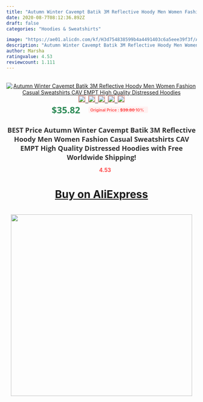 ```yaml
---
title: "Autumn Winter Cavempt Batik 3M Reflective Hoody Men Women Fashion Casual Sweatshirts CAV EMPT High Quality Distressed Hoodies"
date: 2020-08-7T08:12:36.892Z
draft: false
categories: "Hoodies & Sweatshirts"

image: "https://ae01.alicdn.com/kf/H3d754838599b4a4491403c6a5eee39f3f/Autumn-Winter-Cavempt-Batik-3M-Reflective-Hoody-Men-Women-Fashion-Casual-Sweatshirts-CAV-EMPT-High-Quality.jpg"
description: "Autumn Winter Cavempt Batik 3M Reflective Hoody Men Women Fashion Casual Sweatshirts CAV EMPT High Quality Distressed Hoodies"
author: Marsha
ratingvalue: 4.53
reviewcount: 1.111
---
```

<br>
<div style="text-align: center;">
<a href="https://s.click.aliexpress.com/e/_ApkNgp" target="_blank" rel="nofollow noopener noreferrer"><img alt="Autumn Winter Cavempt Batik 3M Reflective Hoody Men Women Fashion Casual Sweatshirts CAV EMPT High Quality Distressed Hoodies" class="magnifier-image" src="https://ae01.alicdn.com/kf/H3d754838599b4a4491403c6a5eee39f3f/Autumn-Winter-Cavempt-Batik-3M-Reflective-Hoody-Men-Women-Fashion-Casual-Sweatshirts-CAV-EMPT-High-Quality.jpg_640x640.jpg">
<br>
<img style="border:1px solid salmon" src="https://ae01.alicdn.com/kf/H3d754838599b4a4491403c6a5eee39f3f/Autumn-Winter-Cavempt-Batik-3M-Reflective-Hoody-Men-Women-Fashion-Casual-Sweatshirts-CAV-EMPT-High-Quality.jpg_120x120.jpg">&nbsp;&nbsp;<img style="border:1px solid salmon" src="https://ae01.alicdn.com/kf/H8e2f3d91b9ce4b65861750b83fd449583/Autumn-Winter-Cavempt-Batik-3M-Reflective-Hoody-Men-Women-Fashion-Casual-Sweatshirts-CAV-EMPT-High-Quality.jpg_120x120.jpg">&nbsp;&nbsp;<img style="border:1px solid salmon" src="_120x120.jpg">&nbsp;&nbsp;<img style="border:1px solid salmon" src="_120x120.jpg">&nbsp;&nbsp;<img style="border:1px solid salmon" src="_120x120.jpg"></a></div><br0>
<div style="text-align: center;"><span style="background-color: white; border: 0px; box-sizing: border-box; color: seagreen; display: inline-block; font-family: &quot;open sans&quot; , &quot;arial&quot; , &quot;helvetica&quot; , sans-serif , &quot;heiti&quot;; font-size: 24px; font-stretch: inherit; font-weight: 700; line-height: inherit; margin: 0px 10px 0px 0px; padding: 0px; vertical-align: middle;">$35.82 </span>
<span style="background: rgb(255 , 241 , 241); border-radius: 3px; border: 0px; box-sizing: border-box; color: #ff4747; display: inline-block; font-family: inherit; font-size: 12px; font-stretch: inherit; font-style: inherit; font-variant: inherit; font-weight: 600; line-height: inherit; margin: 0px; padding: 2px 5px; transform: scale(0.9); vertical-align: middle;">Original Price : <b style="text-decoration: line-through;">$39.80 </b> 10%&nbsp;&nbsp;</span></div>
<h1 style="color: #333333; display: inline-block; font-family: &quot;open sans&quot; , &quot;arial&quot; , &quot;helvetica&quot; , sans-serif , &quot;heiti&quot;; font-size: 18px; font-stretch: inherit; font-weight: 700; text-align: center;">BEST Price Autumn Winter Cavempt Batik 3M Reflective Hoody Men Women Fashion Casual Sweatshirts CAV EMPT High Quality Distressed Hoodies with Free Worldwide Shipping!</h1>
<div style="color: #ff4747; text-align: center;">
<img src="https://4.bp.blogspot.com/-M0ZcTcb-5uY/XleCXlxnR4I/AAAAAAAAAEc/OrjgMkXV1oMQFaCRZj5HQwOCBcu3w1FegCPcBGAYYCw/s1600/star.png" style="height: 15px;">&nbsp;<b>4.53</b></div>
<div class="button_cont" align="center"><a class="buynow_a" href="https://s.click.aliexpress.com/e/_ApkNgp" target="_blank" rel="nofollow noopener noreferrer"><H1>Buy on AliExpress</H1></a></div><br>
<div class="separator" style="clear: both; text-align: center;">
<img src="https://lh3.googleusercontent.com/-pTy5HemUv9M/XlePHvY0dAI/AAAAAAAAAE4/0nX5iRUoIWY8eMW9Dpxeirr157OZliDIgCLcBGAsYHQ/s1600/badge.gif" width="480">
</div>
